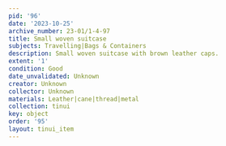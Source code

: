 ```yaml
---
pid: '96'
date: '2023-10-25'
archive_number: 23-01/1-4-97
title: Small woven suitcase
subjects: Travelling|Bags & Containers
description: Small woven suitcase with brown leather caps.
extent: '1'
condition: Good
date_unvalidated: Unknown
creator: Unknown
collector: Unknown
materials: Leather|cane|thread|metal
collection: tinui
key: object
order: '95'
layout: tinui_item
---
```

